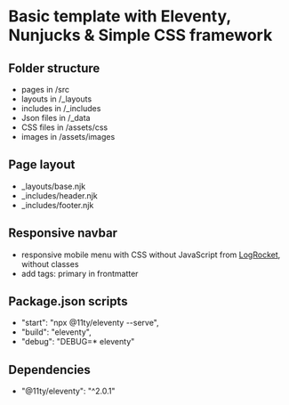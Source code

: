 # Basic template with Eleventy, Nunjucks & Simple CSS framework

## Folder structure

- pages in /src
- layouts in /_layouts
- includes in /_includes
- Json files in /_data
- CSS files in /assets/css
- images in /assets/images

## Page layout

- _layouts/base.njk
- _includes/header.njk
- _includes/footer.njk

## Responsive navbar

- responsive mobile menu with CSS without JavaScript from [LogRocket](https://blog.logrocket.com/create-responsive-mobile-menu-with-css-no-javascript/), without classes
- add tags: primary in frontmatter

## Package.json scripts

- "start": "npx @11ty/eleventy --serve",
- "build": "eleventy",
- "debug": "DEBUG=* eleventy"

## Dependencies

- "@11ty/eleventy": "^2.0.1"